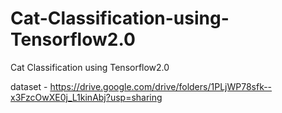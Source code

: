 # Cat-Classification-using-Tensorflow2.0
Cat Classification using Tensorflow2.0 

dataset - https://drive.google.com/drive/folders/1PLjWP78sfk--x3FzcOwXE0j_L1kinAbj?usp=sharing
